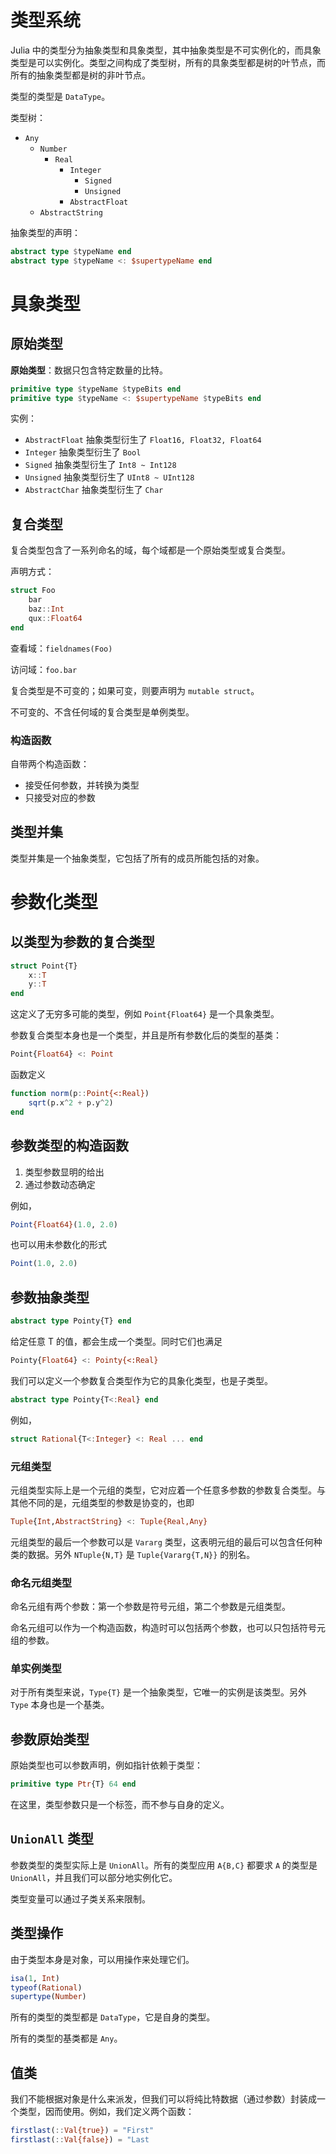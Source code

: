 # 类型系统

Julia 中的类型分为抽象类型和具象类型，其中抽象类型是不可实例化的，而具象类型是可以实例化。类型之间构成了类型树，所有的具象类型都是树的叶节点，而所有的抽象类型都是树的非叶节点。

类型的类型是 `DataType`。

类型树：

- `Any`
  - `Number`
    - `Real`
      - `Integer`
        - `Signed`
        - `Unsigned`
      - `AbstractFloat`
  - `AbstractString`

抽象类型的声明：

```julia
abstract type $typeName end
abstract type $typeName <: $supertypeName end
```

# 具象类型

## 原始类型

**原始类型**：数据只包含特定数量的比特。

```julia
primitive type $typeName $typeBits end
primitive type $typeName <: $supertypeName $typeBits end
```

实例：
- `AbstractFloat` 抽象类型衍生了 `Float16, Float32, Float64`
- `Integer` 抽象类型衍生了 `Bool`
- `Signed` 抽象类型衍生了 `Int8 ~ Int128`
- `Unsigned` 抽象类型衍生了 `UInt8 ~ UInt128`
- `AbstractChar` 抽象类型衍生了 `Char`

## 复合类型

复合类型包含了一系列命名的域，每个域都是一个原始类型或复合类型。

声明方式：

```julia
struct Foo
    bar
    baz::Int
    qux::Float64
end
```

查看域：`fieldnames(Foo)`

访问域：`foo.bar`

复合类型是不可变的；如果可变，则要声明为 `mutable struct`。

不可变的、不含任何域的复合类型是单例类型。

### 构造函数

自带两个构造函数：

- 接受任何参数，并转换为类型
- 只接受对应的参数

## 类型并集

类型并集是一个抽象类型，它包括了所有的成员所能包括的对象。

# 参数化类型

## 以类型为参数的复合类型

```julia
struct Point{T}
    x::T
    y::T
end
```

这定义了无穷多可能的类型，例如 `Point{Float64}` 是一个具象类型。

参数复合类型本身也是一个类型，并且是所有参数化后的类型的基类：

```julia
Point{Float64} <: Point
```

函数定义

```julia
function norm(p::Point{<:Real})
    sqrt(p.x^2 + p.y^2)
end
```

## 参数类型的构造函数

1. 类型参数显明的给出
2. 通过参数动态确定

例如，

```julia
Point{Float64}(1.0, 2.0)
```

也可以用未参数化的形式

```julia
Point(1.0, 2.0)
```

## 参数抽象类型

```julia
abstract type Pointy{T} end
```

给定任意 T 的值，都会生成一个类型。同时它们也满足

```julia
Pointy{Float64} <: Pointy{<:Real}
```

我们可以定义一个参数复合类型作为它的具象化类型，也是子类型。

```julia
abstract type Pointy{T<:Real} end
```

例如，

```julia
struct Rational{T<:Integer} <: Real ... end
```

### 元组类型

元组类型实际上是一个元组的类型，它对应着一个任意多参数的参数复合类型。与其他不同的是，元组类型的参数是协变的，也即

```julia
Tuple{Int,AbstractString} <: Tuple{Real,Any}
```

元组类型的最后一个参数可以是 `Vararg` 类型，这表明元组的最后可以包含任何种类的数据。另外 `NTuple{N,T}` 是 `Tuple{Vararg{T,N}}` 的别名。

### 命名元组类型

命名元组有两个参数：第一个参数是符号元组，第二个参数是元组类型。

命名元组可以作为一个构造函数，构造时可以包括两个参数，也可以只包括符号元组的参数。

### 单实例类型

对于所有类型来说，`Type{T}` 是一个抽象类型，它唯一的实例是该类型。另外 `Type` 本身也是一个基类。

## 参数原始类型

原始类型也可以参数声明，例如指针依赖于类型：

```julia
primitive type Ptr{T} 64 end
```

在这里，类型参数只是一个标签，而不参与自身的定义。

## `UnionAll` 类型

参数类型的类型实际上是 `UnionAll`。所有的类型应用 `A{B,C}` 都要求 `A` 的类型是 `UnionAll`，并且我们可以部分地实例化它。

类型变量可以通过子类关系来限制。

## 类型操作

由于类型本身是对象，可以用操作来处理它们。

```julia
isa(1, Int)
typeof(Rational)
supertype(Number)
```

所有的类型的类型都是 `DataType`，它是自身的类型。

所有的类型的基类都是 `Any`。

## 值类

我们不能根据对象是什么来派发，但我们可以将纯比特数据（通过参数）封装成一个类型，因而使用。例如，我们定义两个函数：

```julia
firstlast(::Val{true}) = "First"
firstlast(::Val{false}) = "Last
```


